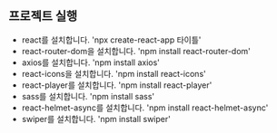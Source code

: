 ## 프로젝트 실행

- react를 설치합니다. 'npx create-react-app 타이틀'
- react-router-dom을 설치합니다. 'npm install react-router-dom'
- axios를 설치합니다. 'npm install axios'
- react-icons을 설치합니다. 'npm install react-icons'
- react-player를 설치합니다. 'npm install react-player'
- sass를 설치합니다. 'npm install sass'
- react-helmet-async를 설치합니다. 'npm install react-helmet-async'
- swiper를 설치합니다. 'npm install swiper'